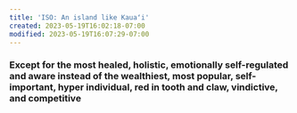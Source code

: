 ```yaml
---
title: 'ISO: An island like Kauaʻi'
created: 2023-05-19T16:02:18-07:00
modified: 2023-05-19T16:07:29-07:00
---
```


### Except for the most healed, holistic, emotionally self-regulated and aware instead of the wealthiest, most popular, self-important, hyper individual, red in tooth and claw, vindictive, and competitive
